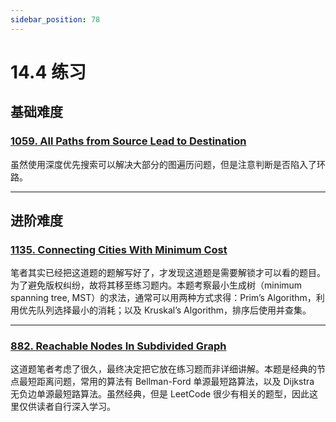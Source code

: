 ```yaml
---
sidebar_position: 78
---
```


# 14.4 练习

## 基础难度

### [1059. All Paths from Source Lead to Destination](https://leetcode.com/problems/all-paths-from-source-lead-to-destination/)

虽然使用深度优先搜索可以解决大部分的图遍历问题，但是注意判断是否陷入了环路。

---

## 进阶难度

### [1135. Connecting Cities With Minimum Cost](https://leetcode.com/problems/connecting-cities-with-minimum-cost/)

笔者其实已经把这道题的题解写好了，才发现这道题是需要解锁才可以看的题目。为了避免版权纠纷，故将其移至练习题内。本题考察最小生成树（minimum spanning tree, MST）的求法，通常可以用两种方式求得：Prim’s Algorithm，利用优先队列选择最小的消耗；以及 Kruskal’s Algorithm，排序后使用并查集。

---

### [882. Reachable Nodes In Subdivided Graph](https://leetcode.com/problems/reachable-nodes-in-subdivided-graph/)

这道题笔者考虑了很久，最终决定把它放在练习题而非详细讲解。本题是经典的节点最短距离问题，常用的算法有 Bellman-Ford 单源最短路算法，以及 Dijkstra 无负边单源最短路算法。虽然经典，但是 LeetCode 很少有相关的题型，因此这里仅供读者自行深入学习。